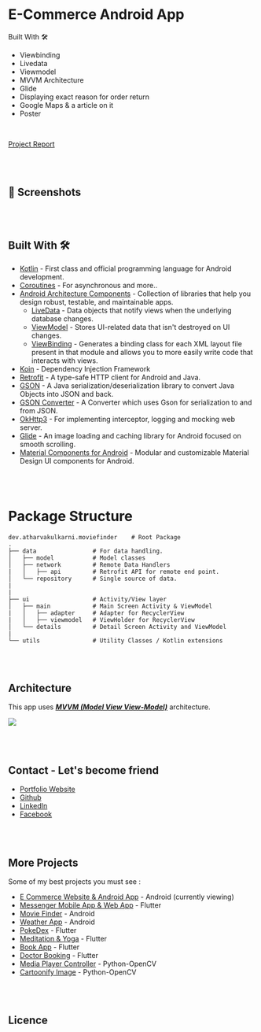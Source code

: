 # E-Commerce Android App

Built With 🛠 
  - Viewbinding
  - Livedata
  - Viewmodel
  - MVVM Architecture
  - Glide
  - Displaying exact reason for order return
  - Google Maps & a article on it
- Poster

<BR>
  
[Project Report]()

<BR><BR>

## 📸 Screenshots


<BR><BR>
  
  
## Built With 🛠
- [Kotlin](https://kotlinlang.org/) - First class and official programming language for Android development.
- [Coroutines](https://kotlinlang.org/docs/reference/coroutines-overview.html) - For asynchronous and more..
- [Android Architecture Components](https://developer.android.com/topic/libraries/architecture) - Collection of libraries that help you design robust, testable, and maintainable apps.
  - [LiveData](https://developer.android.com/topic/libraries/architecture/livedata) - Data objects that notify views when the underlying database changes.
  - [ViewModel](https://developer.android.com/topic/libraries/architecture/viewmodel) - Stores UI-related data that isn't destroyed on UI changes. 
  - [ViewBinding](https://developer.android.com/topic/libraries/view-binding) - Generates a binding class for each XML layout file present in that module and allows you to more easily write code that interacts with views.
- [Koin](https://insert-koin.io) - Dependency Injection Framework
- [Retrofit](https://square.github.io/retrofit/) - A type-safe HTTP client for Android and Java.
- [GSON](https://github.com/google/gson) - A Java serialization/deserialization library to convert Java Objects into JSON and back.
- [GSON Converter](https://github.com/square/retrofit/tree/master/retrofit-converters/gson) - A Converter which uses Gson for serialization to and from JSON.
- [OkHttp3](https://github.com/square/okhttp) -  For implementing interceptor, logging and mocking web server.
- [Glide](https://github.com/bumptech/glide) - An image loading and caching library for Android focused on smooth scrolling.
- [Material Components for Android](https://github.com/material-components/material-components-android) - Modular and customizable Material Design UI components for Android.


<BR><BR>
  
  
# Package Structure
    
    dev.atharvakulkarni.moviefinder    # Root Package
    .
    ├── data                # For data handling.
    │   ├── model           # Model classes
    │   ├── network         # Remote Data Handlers     
    |   │   ├── api         # Retrofit API for remote end point.
    │   └── repository      # Single source of data.
    |
    |
    ├── ui                  # Activity/View layer
    │   ├── main            # Main Screen Activity & ViewModel
    |   │   ├── adapter     # Adapter for RecyclerView
    |   │   ├── viewmodel   # ViewHolder for RecyclerView   
    │   └── details         # Detail Screen Activity and ViewModel
    |
    └── utils               # Utility Classes / Kotlin extensions
    
    
<BR><BR>
  
    
## Architecture
This app uses [***MVVM (Model View View-Model)***](https://developer.android.com/jetpack/docs/guide#recommended-app-arch) architecture.

![](https://developer.android.com/topic/libraries/architecture/images/final-architecture.png)

<BR><BR>

## Contact - Let's become friend
- [Portfolio Website](https://kulkarniatharva.github.io/)
- [Github](https://github.com/KulkarniAtharva)
- [LinkedIn](https://www.linkedin.com/in/atharva-kulkarni-146279187/)
- [Facebook](https://www.facebook.com/atharva.kulkarni.96343/)


<BR><BR>

 ## More Projects   
 
 Some of my best projects you must see :
 
 - [E Commerce Website & Android App]()  - Android    (currently viewing)
 - [Messenger Mobile App & Web App]()  - Flutter                                                             
 - [Movie Finder](https://github.com/KulkarniAtharva/Movie_Finder-Android)      - Android
 - [Weather App]()    - Android
 - [PokeDex]()  - Flutter
 - [Meditation & Yoga]()  - Flutter
 - [Book App]()   - Flutter
 - [Doctor Booking]()   - Flutter
 - [Media Player Controller]()  -  Python-OpenCV 
 - [Cartoonify Image]()  - Python-OpenCV
 
 <BR><BR>
 
 ## Licence
